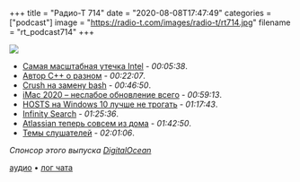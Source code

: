 +++
title = "Радио-Т 714"
date = "2020-08-08T17:47:49"
categories = ["podcast"]
image = "https://radio-t.com/images/radio-t/rt714.jpg"
filename = "rt_podcast714"
+++

![](https://radio-t.com/images/radio-t/rt714.jpg)

- [Самая масштабная утечка Intel](https://tjournal.ru/tech/195422-samaya-masshtabnaya-utechka-intel-v-seti-opublikovali-20-gb-ishodnogo-koda-i-zakrytoy-dokumentacii-o-processorah-kompanii) - *00:05:38*.
- [Автор C++ о разном](https://thenewstack.io/c-creator-bjarne-stroustrup-weighs-in-on-distributed-systems-type-safety-and-rust/) - *00:22:07*.
- [Crush на замену bash](https://github.com/liljencrantz/crush) - *00:46:50*.
- [iMac 2020 – неслабое обновление всего](https://www.theverge.com/21356416/apple-imac-27-new-webcam-nano-texture-screen-impressions-test-hands-on) - *00:59:13*.
- [HOSTS на Windows 10 лучше не трогать](https://www.bleepingcomputer.com/news/microsoft/windows-10-hosts-file-blocking-telemetry-is-now-flagged-as-a-risk/) - *01:17:43*.
- [Infinity Search](https://infinitysearch.co/why) - *01:25:36*.
- [Atlassian теперь совсем из дома](https://www.cnbc.com/2020/08/07/atlassian-tells-employees-they-can-work-from-home-indefinitely.html) - *01:42:50*.
- [Темы слушателей](https://radio-t.com/p/2020/08/04/prep-714/) - *02:01:06*.

*Спонсор этого выпуска [DigitalOcean](https://www.digitalocean.com)*


[аудио](https://cdn.radio-t.com/rt_podcast714.mp3) • [лог чата](https://chat.radio-t.com/logs/radio-t-714.html)
<audio src="https://cdn.radio-t.com/rt_podcast714.mp3" preload="none"></audio>
